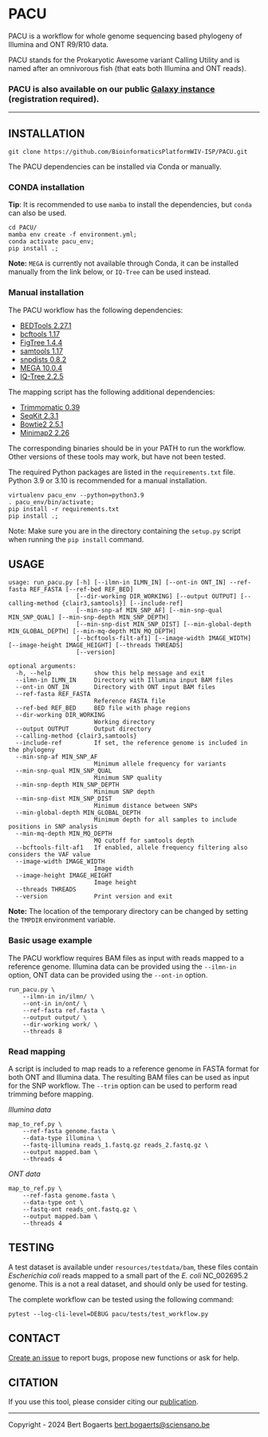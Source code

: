 # PACU
PACU is a workflow for whole genome sequencing based phylogeny of Illumina and ONT R9/R10 data.

PACU stands for the Prokaryotic Awesome variant Calling Utility and is named after an omnivorous fish (that eats both 
Illumina and ONT reads).

### PACU is also available on our public [Galaxy instance](https://galaxy.sciensano.be/) (registration required).

----

## INSTALLATION

```
git clone https://github.com/BioinformaticsPlatformWIV-ISP/PACU.git
```

The PACU dependencies can be installed via Conda or manually.

### CONDA installation

**Tip**: It is recommended to use `mamba` to install the dependencies, but `conda` can also be used.

```
cd PACU/
mamba env create -f environment.yml;
conda activate pacu_env;
pip install .;
```

**Note:** `MEGA` is currently not available through Conda, it can be installed manually from the link below, or 
`IQ-Tree` can be used instead.

### Manual installation

The PACU workflow has the following dependencies:
- [BEDTools 2.27.1](https://github.com/arq5x/bedtools2/releases/tag/v2.27.1)
- [bcftools 1.17](https://github.com/samtools/bcftools/releases/tag/1.17)
- [FigTree 1.4.4](http://tree.bio.ed.ac.uk/software/figtree/)
- [samtools 1.17](https://github.com/samtools/samtools/releases/tag/1.17)
- [snpdists 0.8.2](https://github.com/tseemann/snp-dists)
- [MEGA 10.0.4](https://www.megasoftware.net/)
- [IQ-Tree 2.2.5](https://github.com/iqtree/iqtree2)

The mapping script has the following additional dependencies:
- [Trimmomatic 0.39](https://github.com/usadellab/Trimmomatic)
- [SeqKit 2.3.1](https://github.com/shenwei356/seqkit)
- [Bowtie2 2.5.1](https://github.com/BenLangmead/bowtie2)
- [Minimap2 2.26](https://github.com/lh3/minimap2)

The corresponding binaries should be in your PATH to run the workflow. 
Other versions of these tools may work, but have not been tested.

The required Python packages are listed in the `requirements.txt` file. 
Python 3.9 or 3.10 is recommended for a manual installation.

```
virtualenv pacu_env --python=python3.9
. pacu_env/bin/activate;
pip install -r requirements.txt 
pip install .;
```

Note: Make sure you are in the directory containing the `setup.py` script when running the `pip install` command.

## USAGE

```
usage: run_pacu.py [-h] [--ilmn-in ILMN_IN] [--ont-in ONT_IN] --ref-fasta REF_FASTA [--ref-bed REF_BED]
                   [--dir-working DIR_WORKING] [--output OUTPUT] [--calling-method {clair3,samtools}] [--include-ref]
                   [--min-snp-af MIN_SNP_AF] [--min-snp-qual MIN_SNP_QUAL] [--min-snp-depth MIN_SNP_DEPTH]
                   [--min-snp-dist MIN_SNP_DIST] [--min-global-depth MIN_GLOBAL_DEPTH] [--min-mq-depth MIN_MQ_DEPTH]
                   [--bcftools-filt-af1] [--image-width IMAGE_WIDTH] [--image-height IMAGE_HEIGHT] [--threads THREADS]
                   [--version]

optional arguments:
  -h, --help            show this help message and exit
  --ilmn-in ILMN_IN     Directory with Illumina input BAM files
  --ont-in ONT_IN       Directory with ONT input BAM files
  --ref-fasta REF_FASTA
                        Reference FASTA file
  --ref-bed REF_BED     BED file with phage regions
  --dir-working DIR_WORKING
                        Working directory
  --output OUTPUT       Output directory
  --calling-method {clair3,samtools}
  --include-ref         If set, the reference genome is included in the phylogeny
  --min-snp-af MIN_SNP_AF
                        Minimum allele frequency for variants
  --min-snp-qual MIN_SNP_QUAL
                        Minimum SNP quality
  --min-snp-depth MIN_SNP_DEPTH
                        Minimum SNP depth
  --min-snp-dist MIN_SNP_DIST
                        Minimum distance between SNPs
  --min-global-depth MIN_GLOBAL_DEPTH
                        Minimum depth for all samples to include positions in SNP analysis
  --min-mq-depth MIN_MQ_DEPTH
                        MQ cutoff for samtools depth
  --bcftools-filt-af1   If enabled, allele frequency filtering also considers the VAF value
  --image-width IMAGE_WIDTH
                        Image width
  --image-height IMAGE_HEIGHT
                        Image height
  --threads THREADS
  --version             Print version and exit
```

**Note:** The location of the temporary directory can be changed by setting the `TMPDIR` environment variable.

### Basic usage example

The PACU workflow requires BAM files as input with reads mapped to a reference genome. 
Illumina data can be provided using the `--ilmn-in` option, ONT data can be provided using the `--ont-in` option.

```
run_pacu.py \
    --ilmn-in in/ilmn/ \
    --ont-in in/ont/ \
    --ref-fasta ref.fasta \
    --output output/ \
    --dir-working work/ \
    --threads 8
```

### Read mapping

A script is included to map reads to a reference genome in FASTA format for both ONT and Illumina data.
The resulting BAM files can be used as input for the SNP workflow. The `--trim` option can be used to perform read
trimming before mapping.

*Illumina data*
```
map_to_ref.py \
    --ref-fasta genome.fasta \
    --data-type illumina \
    --fastq-illumina reads_1.fastq.gz reads_2.fastq.gz \
    --output mapped.bam \
    --threads 4
```
*ONT data*
```
map_to_ref.py \
    --ref-fasta genome.fasta \
    --data-type ont \
    --fastq-ont reads_ont.fastq.gz \
    --output mapped.bam \
    --threads 4
```

## TESTING

A test dataset is available under `resources/testdata/bam`, these files contain *Escherichia coli* reads mapped to a 
small part of the *E. coli* NC_002695.2 genome. This is a not a real dataset, and should only be used for testing.

The complete workflow can be tested using the following command:
```
pytest --log-cli-level=DEBUG pacu/tests/test_workflow.py
```

## CONTACT
[Create an issue](https://github.com/BioinformaticsPlatformWIV-ISP/PACU/issues) to report bugs, propose new functions or ask for help.

## CITATION
If you use this tool, please consider citing our [publication](https://pubmed.ncbi.nlm.nih.gov/38441926/).

-----

Copyright - 2024 Bert Bogaerts <bert.bogaerts@sciensano.be>
